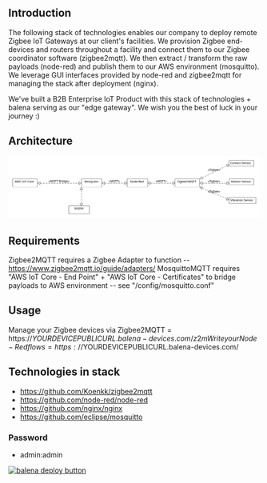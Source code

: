 ## Introduction
The following stack of technologies enables our company to deploy remote Zigbee IoT Gateways at our client's facilities. We provision Zigbee end-devices and routers throughout a facility and connect them to our Zigbee coordinator software (zigbee2mqtt). We then extract / transform the raw payloads (node-red) and publish them to our AWS environment (mosquitto). We leverage GUI interfaces provided by node-red and zigbee2mqtt for managing the stack after deployment (nginx).

We've built a B2B Enterprise IoT Product with this stack of technologies + balena serving as our "edge gateway". We wish you the best of luck in your journey :)

## Architecture
![Architecture](images/architecture.svg)

## Requirements
Zigbee2MQTT requires a Zigbee Adapter to function -- https://www.zigbee2mqtt.io/guide/adapters/
MosquittoMQTT requires "AWS IoT Core - End Point" + "AWS IoT Core - Certificates" to bridge payloads to AWS environment -- see "/config/mosquitto.conf"

## Usage
Manage your Zigbee devices via Zigbee2MQTT = https://$YOURDEVICEPUBLICURL.balena-devices.com/z2m
Write your Node-Red flows = https://$YOURDEVICEPUBLICURL.balena-devices.com/

## Technologies in stack
* https://github.com/Koenkk/zigbee2mqtt
* https://github.com/node-red/node-red
* https://github.com/nginx/nginx
* https://github.com/eclipse/mosquitto
### Password
* admin:admin

[![balena deploy button](https://www.balena.io/deploy.svg)](https://dashboard.balena-cloud.com/deploy?repoUrl=https://github.com/qvntra/zigbee-edge-gateway)
